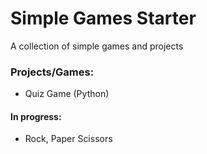 # Simple Games Starter

A collection of simple games and projects

### Projects/Games:
- Quiz Game (Python)

#### In progress:
- Rock, Paper Scissors
